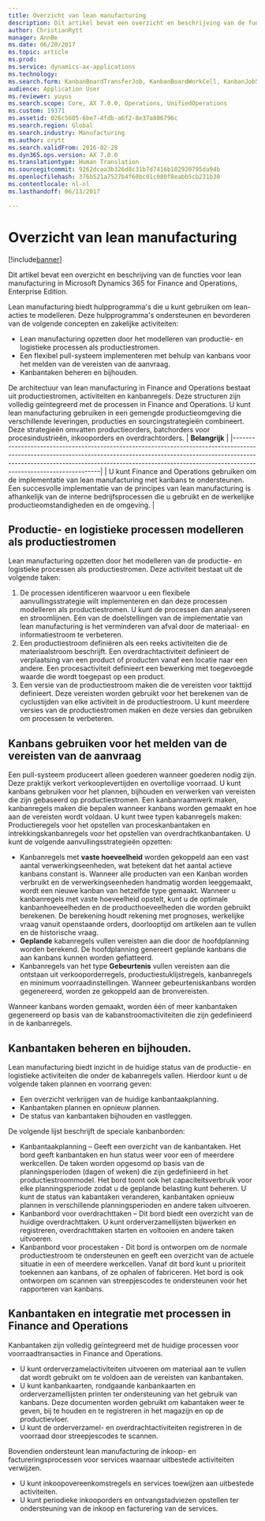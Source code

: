 ```yaml
---
title: Overzicht van lean manufacturing
description: Dit artikel bevat een overzicht en beschrijving van de functies voor lean manufacturing in Dynamics 365 for Finance and Operations.
author: ChristianRytt
manager: AnnBe
ms.date: 06/20/2017
ms.topic: article
ms.prod: 
ms.service: dynamics-ax-applications
ms.technology: 
ms.search.form: KanbanBoardTransferJob, KanbanBoardWorkCell, KanbanJobSchedulingListPage, LeanProductionFlow
audience: Application User
ms.reviewer: yuyus
ms.search.scope: Core, AX 7.0.0, Operations, UnifiedOperations
ms.custom: 19371
ms.assetid: 026c5605-6be7-4fdb-a6f2-8e37a806796c
ms.search.region: Global
ms.search.industry: Manufacturing
ms.author: crytt
ms.search.validFrom: 2016-02-28
ms.dyn365.ops.version: AX 7.0.0
ms.translationtype: Human Translation
ms.sourcegitcommit: 9262dcaa3b326d8c31b7d7416b102920795da94b
ms.openlocfilehash: 376b521a7527b4f60bc01c080f8eabb5cb231b30
ms.contentlocale: nl-nl
ms.lasthandoff: 06/13/2017

---
```


# <a name="lean-manufacturing-overview"></a>Overzicht van lean manufacturing

[!include[banner](../includes/banner.md)]


Dit artikel bevat een overzicht en beschrijving van de functies voor lean manufacturing in Microsoft Dynamics 365 for Finance and Operations, Enterprise Edition.

Lean manufacturing biedt hulpprogramma's die u kunt gebruiken om lean-acties te modelleren. Deze hulpprogramma's ondersteunen en bevorderen van de volgende concepten en zakelijke activiteiten:
-   Lean manufacturing opzetten door het modelleren van productie- en logistieke processen als productiestromen.
-   Een flexibel pull-systeem implementeren met behulp van kanbans voor het melden van de vereisten van de aanvraag.
-   Kanbantaken beheren en bijhouden.

De architectuur van lean manufacturing in Finance and Operations bestaat uit productiestromen, activiteiten en kanbanregels. Deze structuren zijn volledig geïntegreerd met de processen in Finance and Operations. U kunt lean manufacturing gebruiken in een gemengde productieomgeving die verschillende leveringen, producties en sourcingstrategieën combineert. Deze strategieën omvatten productieorders, batchorders voor procesindustrieën, inkooporders en overdrachtorders.
| **Belangrijk**                                                                                                                                                                                                                                                                |
|------------------------------------------------------------------------------------------------------------------------------------------------------------------------------------------------------------------------------------------------------------------------------|
| U kunt Finance and Operations gebruiken om de implementatie van lean manufacturing met kanbans te ondersteunen. Een succesvolle implementatie van de principes van lean manufacturing is afhankelijk van de interne bedrijfsprocessen die u gebruikt en de werkelijke productieomstandigheden en de omgeving. |

## <a name="modeling-manufacturing-and-logistics-processes-as-production-flows"></a>Productie- en logistieke processen modelleren als productiestromen
Lean manufacturing opzetten door het modelleren van de productie- en logistieke processen als productiestromen. Deze activiteit bestaat uit de volgende taken:
1.  De processen identificeren waarvoor u een flexibele aanvullingsstrategie wilt implementeren en dan deze processen modelleren als productiestromen. U kunt de processen dan analyseren en stroomlijnen. Eén van de doelstellingen van de implementatie van lean manufacturing is het verminderen van afval door de materiaal- en informatiestroom te verbeteren.
2.  Een productiestroom definiëren als een reeks activiteiten die de materiaalstroom beschrijft. Een overdrachtactiviteit definieert de verplaatsing van een product of producten vanaf een locatie naar een andere. Een procesactiviteit definieert een bewerking met toegevoegde waarde die wordt toegepast op een product.
3.  Een versie van de productiestroom maken die de vereisten voor takttijd definieert. Deze vereisten worden gebruikt voor het berekenen van de cyclustijden van elke activiteit in de productiestroom. U kunt meerdere versies van de productiestromen maken en deze versies dan gebruiken om processen te verbeteren.

## <a name="using-kanbans-to-signal-demand-requirements"></a>Kanbans gebruiken voor het melden van de vereisten van de aanvraag
Een pull-systeem produceert alleen goederen wanneer goederen nodig zijn. Deze praktijk verkort verkooplevertijden en overtollige voorraad. U kunt kanbans gebruiken voor het plannen, bijhouden en verwerken van vereisten die zijn gebaseerd op productiestromen. Een kanbanraamwerk maken, kanbanregels maken die bepalen wanneer kanbans worden gemaakt en hoe aan de vereisten wordt voldaan. U kunt twee typen kabanregels maken: Productieregels voor het opstellen van proceskanbantaken en intrekkingskanbanregels voor het opstellen van overdrachtkanbantaken. U kunt de volgende aanvullingsstrategieën opzetten:
-   Kanbanregels met **vaste hoeveelheid** worden gekoppeld aan een vast aantal verwerkingseenheden, wat betekent dat het aantal actieve kanbans constant is. Wanneer alle producten van een Kanban worden verbruikt en de verwerkingseenheden handmatig worden leeggemaakt, wordt een nieuwe kanban van hetzelfde type gemaakt. Wanneer u kanbanregels met vaste hoeveelheid opstelt, kunt u de optimale kanbanhoeveelheden en de producthoeveelheden die worden gebruikt berekenen. De berekening houdt rekening met prognoses, werkelijke vraag vanuit openstaande orders, doorlooptijd om artikelen aan te vullen en de historische vraag.
-   **Geplande** kabanregels vullen vereisten aan die door de hoofdplanning worden berekend. De hoofdplanning genereert geplande kanbans die aan kanbans kunnen worden gefiatteerd.
-   Kanbanregels van het type **Gebeurtenis** vullen vereisten aan die ontstaan uit verkooporderregels, productiestuklijstregels, kanbanregels en minimum voorraadinstellingen. Wanneer gebeurteniskanbans worden gegenereerd, worden ze gekoppeld aan de bronvereisten.

Wanneer kanbans worden gemaakt, worden één of meer kanbantaken gegenereerd op basis van de kabanstroomactiviteiten die zijn gedefinieerd in de kanbanregels.

## <a name="monitoring-and-maintaining-kanban-jobs"></a>Kanbantaken beheren en bijhouden.
Lean manufacturing biedt inzicht in de huidige status van de productie- en logistieke activiteiten die onder de kabanregels vallen. Hierdoor kunt u de volgende taken plannen en voorrang geven:

-   Een overzicht verkrijgen van de huidige kanbantaakplanning.
-   Kanbantaken plannen en opnieuw plannen.
-   De status van kanbantaken bijhouden en vastleggen.

De volgende lijst beschrijft de speciale kanbanborden:
-   Kanbantaakplanning – Geeft een overzicht van de kanbantaken. Het bord geeft kanbantaken en hun status weer voor een of meerdere werkcellen. De taken worden opgesomd op basis van de planningsperioden (dagen of weken) die zijn gedefinieerd in het productiestroommodel. Het bord toont ook het capaciteitsverbruik voor elke planningsperiode zodat u de geplande belasting kunt beheren. U kunt de status van kabantaken veranderen, kanbantaken opnieuw plannen in verschillende planningsperioden en andere taken uitvoeren.
-   Kanbanbord voor overdrachttaken – Dit bord biedt een overzicht van de huidige overdrachttaken. U kunt orderverzamellijsten bijwerken en registreren, overdrachttaken starten en voltooien en andere taken uitvoeren.
-   Kanbanbord voor procestaken - Dit bord is ontworpen om de normale productiestroom te ondersteunen en geeft een overzicht van de actuele situatie in een of meerdere werkcellen. Vanaf dit bord kunt u prioriteit toekennen aan kanbans, of ze ophalen of fabriceren. Het bord is ook ontworpen om scannen van streepjescodes te ondersteunen voor het rapporteren van kanbans.

## <a name="kanban-jobs-and-integration-with-finance-and-operations-processes"></a>Kanbantaken en integratie met processen in Finance and Operations
Kanbantaken zijn volledig geïntegreerd met de huidige processen voor voorraadtransacties in Finance and Operations.
-   U kunt orderverzamelactiviteiten uitvoeren om materiaal aan te vullen dat wordt gebruikt om te voldoen aan de vereisten van kanbantaken.
-   U kunt kanbankaarten, rondgaande kanbankaarten en orderverzamellijsten printen ter ondersteuning van het gebruik van kanbans. Deze documenten worden gebruikt om kabantaken weer te geven, bij te houden en te registreren in het magazijn en op de productievloer.
-   U kunt de orderverzamel- en overdrachtactiviteiten registreren in de voorraad door streepjescodes te scannen.

Bovendien ondersteunt lean manufacturing de inkoop- en factureringsprocessen voor services waarnaar uitbestede activiteiten verwijzen.
-   U kunt inkoopovereenkomstregels en services toewijzen aan uitbestede activiteiten.
-   U kunt periodieke inkooporders en ontvangstadviezen opstellen ter ondersteuning van de inkoop en facturering van de services.






